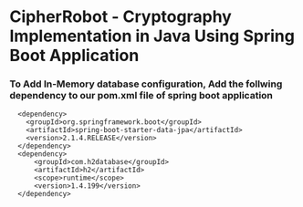 # CipherRobot - Cryptography Implementation in Java Using Spring Boot Application

### To Add In-Memory database configuration, Add the follwing dependency to our pom.xml file of spring boot application
      
      <dependency>
        <groupId>org.springframework.boot</groupId>
        <artifactId>spring-boot-starter-data-jpa</artifactId>
        <version>2.1.4.RELEASE</version>
      </dependency>
      <dependency>
          <groupId>com.h2database</groupId>
          <artifactId>h2</artifactId>
          <scope>runtime</scope>
          <version>1.4.199</version>
      </dependency>
